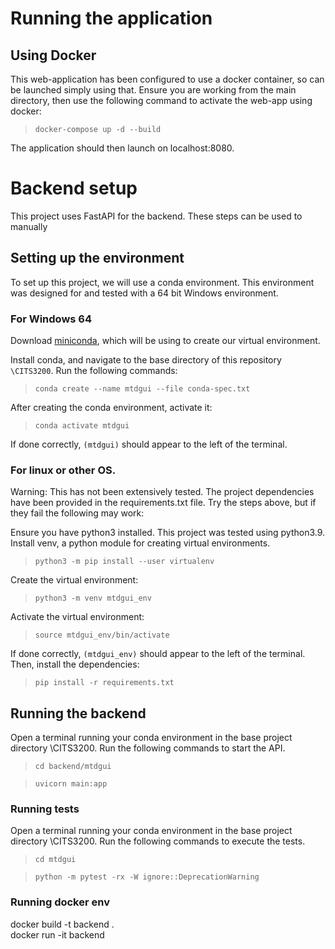 
# Running the application 

## Using Docker
This web-application has been configured to use a docker container, so can be launched 
simply using that. Ensure you are working from the main directory, then use the following 
command to activate the web-app using docker: 

>  `docker-compose up -d --build`

The application should then launch on localhost:8080.

# Backend setup

This project uses FastAPI for the backend. These steps can be used to manually 

## Setting up the environment

To set up this project, we will use a conda environment. This environment was designed for and tested with a 64 bit Windows environment.

### For Windows 64

Download [miniconda](https://docs.conda.io/projects/miniconda/en/latest/), which will be using to create our virtual environment. 

Install conda, and navigate to the base directory of this repository `\CITS3200`. Run the following commands: 

> `conda create --name mtdgui --file conda-spec.txt`

After creating the conda environment, activate it: 

>`conda activate mtdgui` 

If done correctly, `(mtdgui)` should appear to the left of the terminal. 

### For linux or other OS. 

Warning: This has not been extensively tested. The project dependencies have been provided in the requirements.txt file. Try the steps above, but if they fail the following may work: 

Ensure you have python3 installed. This project was tested using python3.9. Install venv, a python module for creating virtual environments. 

>`python3 -m pip install --user virtualenv`

Create the virtual environment:

>`python3 -m venv mtdgui_env`

Activate the virtual environment:

>`source mtdgui_env/bin/activate`

If done correctly, `(mtdgui_env)` should appear to the left of the terminal. Then, install the dependencies: 

>`pip install -r requirements.txt`
 
## Running the backend 

Open a terminal running your conda environment in the base project directory \\CITS3200. Run the following commands to start the API. 

> `cd backend/mtdgui`

> `uvicorn main:app`

### Running tests 

Open a terminal running your conda environment in the base project directory \\CITS3200. Run the following commands to execute the tests. 

> `cd mtdgui`

> `python -m pytest -rx -W ignore::DeprecationWarning`

### Running docker env 
docker build -t backend .   
docker run -it backend 